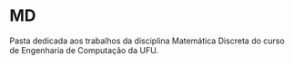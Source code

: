 # MD
Pasta dedicada aos trabalhos da disciplina Matemática Discreta do curso de Engenharia de Computação da UFU.

